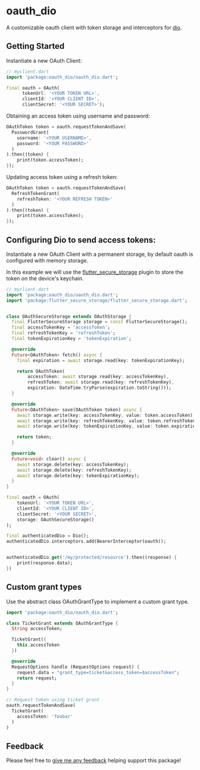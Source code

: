 # oauth_dio

A customizable oauth client with token storage and interceptors for [dio](https://pub.dev/packages/dio).

## Getting Started

Instantiate a new OAuth Client:

```dart
// myclient.dart
import 'package:oauth_dio/oauth_dio.dart';

final oauth = OAuth(
      tokenUrl: '<YOUR TOKEN URL>',
      clientId: '<YOUR CLIENT ID>',
      clientSecret: '<YOUR SECRET>');
```

Obtaining an access token using username and password:

```dart
OAuthToken token = oauth.requestTokenAndSave(
  PasswordGrant(
    username: '<YOUR USERNAME>',
    password: '<YOUR PASSWORD>'
  )
).then((token) {
    print(token.accessToken);
});
```

Updating access token using a refresh token:

```dart
OAuthToken token = oauth.requestTokenAndSave(
  RefreshTokenGrant(
    refreshToken: '<YOUR REFRESH TOKEN>'
  )
).then((token) {
    print(token.accessToken);
});
```

## Configuring Dio to send access tokens:
Instantiate a new OAuth Client with  a permanent storage, by default oauth is configured with memory storage.

In this example we will use the [flutter_secure_storage](https://pub.dev/packages/flutter_secure_storage) plugin to store the token on the device's keychain.

```dart
// myclient.dart
import 'package:oauth_dio/oauth_dio.dart';
import 'package:flutter_secure_storage/flutter_secure_storage.dart';


class OAuthSecureStorage extends OAuthStorage {
  final FlutterSecureStorage storage = const FlutterSecureStorage();
  final accessTokenKey = 'accessToken';
  final refreshTokenKey = 'refreshToken';
  final tokenExpirationKey = 'tokenExpiration';

  @override
  Future<OAuthToken> fetch() async {
    final expiration = await storage.read(key: tokenExpirationKey);

    return OAuthToken(
        accessToken: await storage.read(key: accessTokenKey),
        refreshToken: await storage.read(key: refreshTokenKey),
        expiration: DateTime.tryParse(expiration.toString()));
  }

  @override
  Future<OAuthToken> save(OAuthToken token) async {
    await storage.write(key: accessTokenKey, value: token.accessToken);
    await storage.write(key: refreshTokenKey, value: token.refreshToken);
    await storage.write(key: tokenExpirationKey, value: token.expiration.toString());

    return token;
  }

  @override
  Future<void> clear() async {
    await storage.delete(key: accessTokenKey);
    await storage.delete(key: refreshTokenKey);
    await storage.delete(key: tokenExpirationKey);
  }
}

final oauth = OAuth(
    tokenUrl: '<YOUR TOKEN URL>',
    clientId: '<YOUR CLIENT ID>',
    clientSecret: '<YOUR SECRET>',
    storage: OAuthSecureStorage()
);

final authenticatedDio = Dio();
authenticatedDio.interceptors.add(BearerInterceptor(oauth));


authenticatedDio.get('/my/protected/resource').then((response) {
    print(response.data);
})
```

## Custom grant types

Use the abstract class OAuthGrantType to implement a custom grant type.

```dart
import 'package:oauth_dio/oauth_dio.dart';

class TicketGrant extends OAuthGrantType {
  String accessToken;

  TicketGrant({
    this.accessToken
  })

  @override
  RequestOptions handle (RequestOptions request) {
    request.data = "grant_type=ticket&access_token=$accessToken";
    return request;
  }
}

// Request token using ticket grant
oauth.requestTokenAndSave(
  TicketGrant(
    accessToken: 'foobar'
  )
)

```

## Feedback
Please feel free to [give me any feedback](https://github.com/salomaosnff/oauth_dio/issues) helping support this package!
